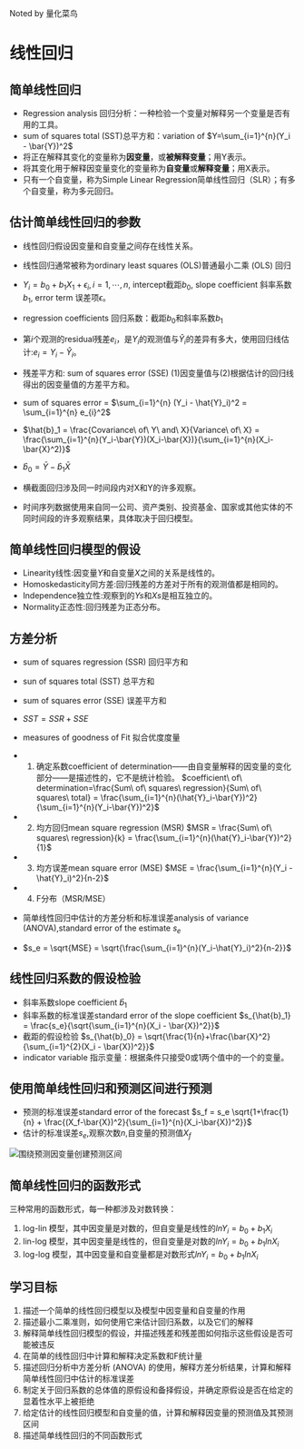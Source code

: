 

Noted by 量化菜鸟

# 线性回归

## 简单线性回归

+ Regression analysis 回归分析：一种检验一个变量对解释另一个变量是否有用的工具。
+ sum of squares total (SST)总平方和：variation of $Y=\sum_{i=1}^{n}(Y_i - \bar{Y})^2$
+ 将正在解释其变化的变量称为**因变量**，或**被解释变量**；用Y表示。
+ 将其变化用于解释因变量变化的变量称为**自变量**或**解释变量**；用X表示。
+ 只有一个自变量，称为Simple Linear Regression简单线性回归（SLR）；有多个自变量，称为多元回归。



## 估计简单线性回归的参数

+ 线性回归假设因变量和自变量之间存在线性关系。
+ 线性回归通常被称为ordinary least squares (OLS)普通最小二乘 (OLS) 回归
+ $Y_{i} = b_{0} + b_{1}X_{1} + \epsilon_{i}, i=1, \cdots, n$, intercept截距$b_0$, slope coefficient 斜率系数$b_1$, error term 误差项$\epsilon$。
+ regression coefficients 回归系数：截距$b_0$和斜率系数$b_1$
+ 第$i$个观测的residual残差$e_i$，是$Y_i$的观测值与$\hat{Y}_i$的差异有多大，使用回归线估计:$e_i = Y_i − \hat{Y}_i$。
+ 残差平方和: sum of squares error (SSE) (1)因变量值与(2)根据估计的回归线得出的因变量值的方差平方和。



+ sum of squares error = $\sum_{i=1}^{n} (Y_i - \hat{Y}_i)^2 = \sum_{i=1}^{n} e_{i}^2$
+ $\hat{b}_1 = \frac{Covariance\ of\ Y\ and\ X}{Variance\ of\ X} = \frac{\sum_{i=1}^{n}(Y_i-\bar{Y})(X_i-\bar{X})}{\sum_{i=1}^{n}(X_i-\bar{X}^2)}$
+ $\hat{b}_0 = \bar{Y} - \hat{b}_1\bar{X}$
+ 横截面回归涉及同一时间段内对X和Y的许多观察。
+ 时间序列数据使用来自同一公司、资产类别、投资基金、国家或其他实体的不同时间段的许多观察结果，具体取决于回归模型。




## 简单线性回归模型的假设

+ Linearity线性:因变量$Y$和自变量$X$之间的关系是线性的。
+ Homoskedasticity同方差:回归残差的方差对于所有的观测值都是相同的。
+ Independence独立性:观察到的$Ys$和$Xs$是相互独立的。
+ Normality正态性:回归残差为正态分布。



## 方差分析

+ sum of squares regression (SSR) 回归平方和
+ sun of squares total (SST) 总平方和
+ sum of squares error (SSE) 误差平方和
+ $SST = SSR + SSE$
+ measures of goodness of Fit 拟合优度度量
+ 1. 确定系数coefficient of determination——由自变量解释的因变量的变化部分——是描述性的，它不是统计检验。
  $coefficient\ of\ determination=\frac{Sum\ of\ squares\ regression}{Sum\ of\ squares\ total} = \frac{\sum_{i=1}^{n}(\hat{Y}_i-\bar{Y})^2}{\sum_{i=1}^{n}(Y_i-\bar{Y})^2}$



+ 2. 均方回归mean square regression (MSR)
    $MSR = \frac{Sum\ of\ squares\ regression}{k} = \frac{\sum_{i=1}^{n}(\hat{Y}_i-\bar{Y})^2}{1}$
    
+ 3. 均方误差mean square error (MSE)
   $MSE = \frac{\sum_{i=1}^{n}(Y_i - \hat{Y}_i)^2}{n-2}$
+ 4. F分布（MSR/MSE）
+ 简单线性回归中估计的方差分析和标准误差analysis of variance (ANOVA),standard error of the estimate $s_e$
+ $s_e = \sqrt{MSE} = \sqrt{\frac{\sum_{i=1}^{n}(Y_i-\hat{Y}_i)^2}{n-2}}$



## 线性回归系数的假设检验

+ 斜率系数slope coefficient $\hat{b}_1$
+ 斜率系数的标准误差standard error of the slope coefficient 
    $s_{\hat{b}_1} = \frac{s_e}{\sqrt{\sum_{i=1}^{n}(X_i - \bar{X})^2}}$
+ 截距的假设检验
    $s_{\hat{b}_0} = \sqrt{\frac{1}{n}+\frac{\bar{X}^2}{\sum_{i=1}^{2}(X_i - \bar{X})^2}}$
+ indicator variable 指示变量：根据条件只接受0或1两个值中的一个的变量。



## 使用简单线性回归和预测区间进行预测

+ 预测的标准误差standard error of the forecast $s_f = s_e \sqrt{1+\frac{1}{n} + \frac{(X_f-\bar{X})^2}{\sum_{i=1}^{n}(X_i-\bar{X})^2}}$
+ 估计的标准误差$s_e$,观察次数$n$,自变量的预测值$X_f$



![围绕预测因变量创建预测区间](https://s3.amazonaws.com/wmx-api-production/courses/36811/images/CFA2207-R-EXH31.png)
  


## 简单线性回归的函数形式

三种常用的函数形式，每一种都涉及对数转换：
1. log-lin 模型，其中因变量是对数的，但自变量是线性的$ln Y_{i} = b_{0} + b_{1}X_{i}$
2. lin-log 模型，其中因变量是线性的，但自变量是对数的$ln Y_{i} = b_{0} + b_{1}ln X_{i}$
3. log-log 模型，其中因变量和自变量都是对数形式$ln Y_i = b_{0} + b_{1}ln X_{i}$



## 学习目标

1. 描述一个简单的线性回归模型以及模型中因变量和自变量的作用
2. 描述最小二乘准则，如何使用它来估计回归系数，以及它们的解释
3. 解释简单线性回归模型的假设，并描述残差和残差图如何指示这些假设是否可能被违反
4. 在简单的线性回归中计算和解释决定系数和F统计量
5. 描述回归分析中方差分析 (ANOVA) 的使用，解释方差分析结果，计算和解释简单线性回归中估计的标准误差
6. 制定关于回归系数的总体值的原假设和备择假设，并确定原假设是否在给定的显着性水平上被拒绝
7. 给定估计的线性回归模型和自变量的值，计算和解释因变量的预测值及其预测区间
8. 描述简单线性回归的不同函数形式

